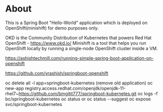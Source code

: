 # About

This is a Spring Boot "Hello-World" application which is deployed on OpenShift(minishift) for demo purposes only.

OKD is the Community Distribution of Kubernetes that powers Red Hat OpenShift - https://www.okd.io/
Minishift is a tool that helps you run OpenShift locally by running a single-node OpenShift cluster inside a VM.

https://ashishtechmill.com/running-simple-spring-boot-application-on-openshift

https://github.com/yrashish/springboot-openshift

oc delete all -l app=springboot-kubernetes (remove old application)
oc new-app registry.access.redhat.com/openjdk/openjdk-11-rhel7~https://github.com/bmgitit777/springboot-kubernetes.git
oc logs -f bc/springboot-kubernetes
oc status or oc status --suggest
oc expose svc/springboot-kubernetes
